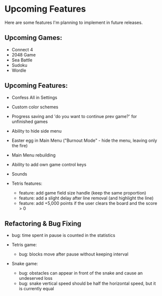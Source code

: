 # Upcoming Features
Here are some features I'm planning to implement in future releases.


## Upcoming Games:
- Connect 4
- 2048 Game
- Sea Battle
- Sudoku
- Wordle

## Upcoming Features:
- Confess All in Settings
- Custom color schemes
- Progress saving and 'do you want to continue prev game?' for unfinished games
- Ability to hide side menu
- Easter egg in Main Menu ("Burnout Mode" - hide the menu, leaving only the fire)
- Main Menu rebuilding
- Ability to add own game control keys
- Sounds

- Tetris features:
    - feature: add game field size handle (keep the same proportion)
    - feature: add a slight delay after line removal (and highlight the line)
    - feature: add +5,000 points if the user clears the board and the score > 0

## Refactoring & Bug Fixing
- bug: time spent in pause is counted in the statistics

- Tetris game:
    - bug: blocks move after pause without keeping interval

- Snake game:
    - bug: obstacles can appear in front of the snake and cause an undeserved loss
    - bug: snake vertical speed should be half the horizontal speed, but it is currently equal
